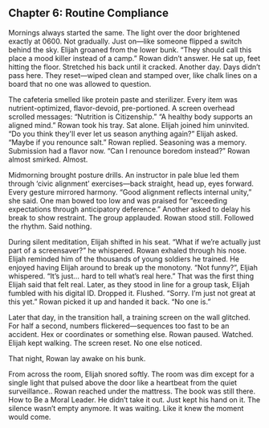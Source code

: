 ## Chapter 6: Routine Compliance ##

Mornings always started the same.
The light over the door brightened exactly at 0600. Not gradually. Just on—like someone flipped a switch behind the sky.
Elijah groaned from the lower bunk.
“They should call this place a mood killer instead of a camp.”
Rowan didn’t answer. He sat up, feet hitting the floor. Stretched his back until it cracked. Another day.
Days didn’t pass here. They reset—wiped clean and stamped over, like chalk lines on a board that no one was allowed to question.

The cafeteria smelled like protein paste and sterilizer. Every item was nutrient-optimized, flavor-devoid, pre-portioned.
A screen overhead scrolled messages:
“Nutrition is Citizenship.” “A healthy body supports an aligned mind.”
Rowan took his tray. Sat alone. Elijah joined him uninvited.
“Do you think they'll ever let us season anything again?” Elijah asked.
“Maybe if you renounce salt.” Rowan replied.
Seasoning was a memory. Submission had a flavor now.
“Can I renounce boredom instead?”
Rowan almost smirked. Almost.

Midmorning brought posture drills.
An instructor in pale blue led them through ‘civic alignment’ exercises—back straight, head up, eyes forward. Every gesture mirrored harmony.
“Good alignment reflects internal unity,” she said.
One man bowed too low and was praised for “exceeding expectations through anticipatory deference.”
Another asked to delay his break to show restraint. The group applauded.
Rowan stood still. Followed the rhythm. Said nothing.

During silent meditation, Elijah shifted in his seat.
“What if we’re actually just part of a screensaver?” he whispered.
Rowan exhaled through his nose. Elijah reminded him of the thousands of young soldiers he trained. He enjoyed having Elijah around to break up the monotony. 
“Not funny?”,  Eljiah whispered. 
“It’s just… hard to tell what’s real here.”
That was the first thing Elijah said that felt real.
Later, as they stood in line for a group task, Elijah fumbled with his digital ID. Dropped it. Flushed.
“Sorry. I’m just not great at this yet.”
Rowan picked it up and handed it back.
“No one is.”

Later that day, in the transition hall, a training screen on the wall glitched.
For half a second, numbers flickered—sequences too fast to be an accident. Hex or coordinates or something else.
Rowan paused. Watched.
Elijah kept walking.
The screen reset. No one else noticed.

That night, Rowan lay awake on his bunk.

From across the room, Elijah snored softly.
The room was dim except for a single light that pulsed above the door like a heartbeat from the  quiet surveillance..
Rowan reached under the mattress.
The book was still there.
How to Be a Moral Leader.
He didn’t take  it out. Just kept his hand on it.
The silence wasn’t empty anymore.
It was waiting.
Like it knew the moment would come.
